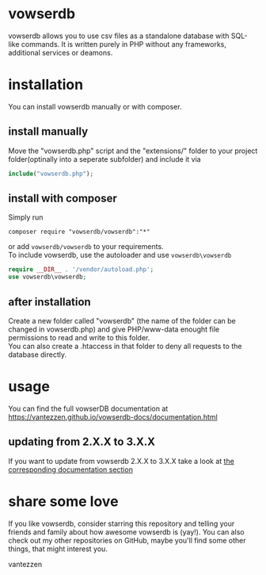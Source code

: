 # vowserdb
vowserdb allows you to use csv files as a standalone database with SQL-like commands.
It is written purely in PHP without any frameworks, additional services or deamons.

# installation
You can install vowserdb manually or with composer.
## install manually
Move the "vowserdb.php" script and the "extensions/" folder to your project folder(optinally into a seperate subfolder) and include it via

```PHP
include("vowserdb.php");
```

## install with composer

Simply run

```
composer require "vowserdb/vowserdb":"*"
```

or add `vowserdb/vowserdb` to your requirements.
<br />
To include vowserdb, use the autoloader and use `vowserdb\vowserdb`

```PHP
require __DIR__ . '/vendor/autoload.php';
use vowserdb\vowserdb;
```

## after installation
Create a new folder called "vowserdb" (the name of the folder can be changed in vowserdb.php) and give PHP/www-data enought file permissions to read and write to this folder.<br />
You can also create a .htaccess in that folder to deny all requests to the database directly.

# usage
You can find the full vowserDB documentation at https://vantezzen.github.io/vowserdb-docs/documentation.html

## updating from 2.X.X to 3.X.X
If you want to update from vowserdb 2.X.X to 3.X.X take a look at [the corresponding documentation section](https://vantezzen.github.io/vowserdb-docs/documentation.html#updating)

# share some love
If you like vowserdb, consider starring this repository and telling your friends and family about how awesome vowserdb is (yay!).
You can also check out my other repositories on GitHub, maybe you'll find some other things, that might interest you.


vantezzen
